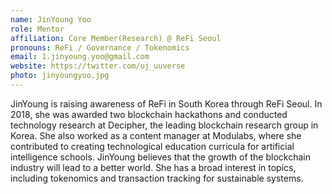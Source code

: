 ```yaml
---
name: JinYoung Yoo
role: Mentor
affiliation: Core Member(Research) @ ReFi Seoul
pronouns: ReFi / Governance / Tokenomics
email: 1.jinyoung.yoo@gmail.com
website: https://twitter.com/uj_uuverse
photo: jinyoungyoo.jpg
---
```


JinYoung is raising awareness of ReFi in South Korea through ReFi Seoul. In 2018, she was awarded two blockchain hackathons and conducted technology research at Decipher, the leading blockchain research group in Korea. She also worked as a content manager at Modulabs, where she contributed to creating technological education curricula for artificial intelligence schools. JinYoung believes that the growth of the blockchain industry will lead to a better world. She has a broad interest in topics, including tokenomics and transaction tracking for sustainable systems.

